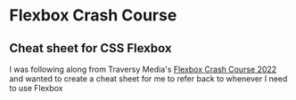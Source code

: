 # Flexbox Crash Course
## Cheat sheet for CSS Flexbox


I was following along from Traversy Media's [Flexbox Crash Course 2022](https://www.youtube.com/watch?v=3YW65K6LcIA&list=PLDoDzrvFsbkRf50w50-YssDWPpE_Hk98-&index=3) and wanted to create a cheat sheet for me to refer back to whenever I need to use Flexbox

